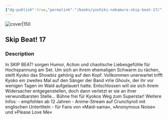 ```yaml
---
{"dg-publish":true,"permalink":"/books/yoshiki-nakamura-skip-beat-17/","title":"\"Skip Beat! 17\"","tags":["manga","romance"]}
---
```




![cover|150](http://books.google.com/books/content?id=D6NkEAAAQBAJ&printsec=frontcover&img=1&zoom=1&edge=curl&source=gbs_api)

## Skip Beat! 17

### Description

In SKIP BEAT! sorgen Humor, Action und chaotische Liebesgefühle für Hochspannung am Set. Um sich an ihrem ehemaligen Schwarm zu rächen, stellt Kyoko das Showbiz gehörig auf den Kopf. Vollkommen unerwartet trifft Kyoko ein zweites Mal auf den Sänger der Band »Vie Ghoul«, der ihr vor wenigen Tagen im Wald aufgelauert hatte. Entschlossen will sie sich ihrem Widersacher entgegenstellen, doch dann verletzt er sie an ihrer verwundbarsten Stelle... Bühne frei für Kyokos Weg zum Superstar! Weitere Infos: - empfohlen ab 12 Jahren - Anime-Stream auf Crunchyroll mit englischen Untertiteln - für Fans von »Maid-sama«, »Anonymous Noise« und »Please Love Me«
```